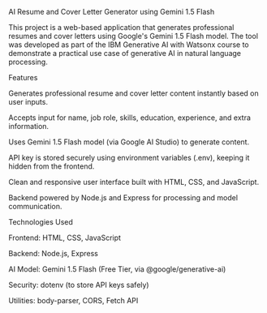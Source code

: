 AI Resume and Cover Letter Generator using Gemini 1.5 Flash

This project is a web-based application that generates professional resumes and cover letters using Google's Gemini 1.5 Flash model. The tool was developed as part of the IBM Generative AI with Watsonx course to demonstrate a practical use case of generative AI in natural language processing.


Features

Generates professional resume and cover letter content instantly based on user inputs.

Accepts input for name, job role, skills, education, experience, and extra information.

Uses Gemini 1.5 Flash model (via Google AI Studio) to generate content.

API key is stored securely using environment variables (.env), keeping it hidden from the frontend.

Clean and responsive user interface built with HTML, CSS, and JavaScript.

Backend powered by Node.js and Express for processing and model communication.

Technologies Used

Frontend: HTML, CSS, JavaScript

Backend: Node.js, Express

AI Model: Gemini 1.5 Flash (Free Tier, via @google/generative-ai)

Security: dotenv (to store API keys safely)

Utilities: body-parser, CORS, Fetch API
